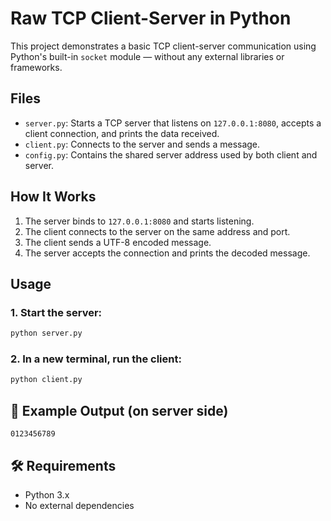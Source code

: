 # Raw TCP Client-Server in Python

This project demonstrates a basic TCP client-server communication using Python's built-in `socket` module — without any external libraries or frameworks.

## Files

- `server.py`: Starts a TCP server that listens on `127.0.0.1:8080`, accepts a client connection, and prints the data received.
- `client.py`: Connects to the server and sends a message.
- `config.py`: Contains the shared server address used by both client and server.

## How It Works

1. The server binds to `127.0.0.1:8080` and starts listening.
2. The client connects to the server on the same address and port.
3. The client sends a UTF-8 encoded message.
4. The server accepts the connection and prints the decoded message.

## Usage

### 1. Start the server:

```bash
python server.py
````

### 2. In a new terminal, run the client:

```bash
python client.py
```

## 📄 Example Output (on server side)

```
0123456789
```

## 🛠 Requirements

* Python 3.x
* No external dependencies
